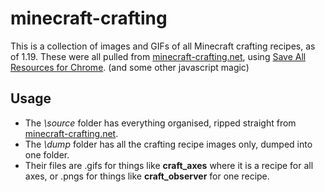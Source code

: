 # minecraft-crafting
This is a collection of images and GIFs of all Minecraft crafting recipes, as of 1.19. These were all pulled from [minecraft-crafting.net](https://www.minecraft-crafting.net/), using [Save All Resources for Chrome](https://github.com/up209d/ResourcesSaverExt). (and some other javascript magic)
## Usage
- The *\source* folder has everything organised, ripped straight from [minecraft-crafting.net](https://www.minecraft-crafting.net/).
- The *\dump* folder has all the crafting recipe images only, dumped into one folder.
- Their files are .gifs for things like **craft_axes** where it is a recipe for all axes, or .pngs for things like **craft_observer** for one recipe.
